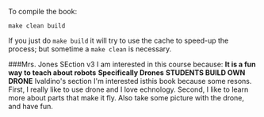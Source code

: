 To compile the book:

```
make clean build
```

If you just do `make build` it will try to use the 
cache to speed-up the process; but sometime a `make clean`
is necessary.

###Mrs. Jones SEction v3
I am interested in this course because:
**__It is a fun way to teach about robots__**
  __Specifically Drones__
  **STUDENTS BUILD OWN DRONE**
  Ivaldino's section
  I'm interested isthis book because some resons. 
  First, I really like to use drone and I love echnology.
  Second, I like to learn more about parts that make it fly.
  Also take some picture with the drone, and have fun.
